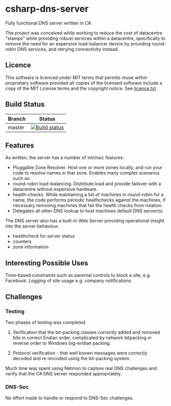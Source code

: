 # csharp-dns-server

Fully functional DNS server written in C#.

The project was conceived while working to reduce the cost of datacentre "stamps" while providing robust services within a datacentre, specifically to remove the need for an expensive load-balancer device by providing round-robin DNS services, and retrying connectivity instead.

## Licence
This software is licenced under MIT terms that permits reuse within proprietary software provided all copies of the licensed software include a copy of the MIT License terms and the copyright notice.  See [licence.txt](./licence.txt)

## Build Status

| Branch | Status |
|--------|--------|
| master | [![Build status](https://ci.appveyor.com/api/projects/status/goayaopiib8tbyfv/branch/master?svg=true)](https://ci.appveyor.com/project/stephbu/csharp-dns-server/branch/master) |



## Features

As written, the server has a number of intrinsic features:

 - Pluggable Zone Resolver.  Host one or more zones locally, and run your code to resolve names in that zone.  Enables many complex scenarios such as:
 - round-robin load-balancing.  Distribute load and provide failover with a datacentre without expensive hardware.
 - health-checks.  While maintaining a list of machines in round-robin for a name, the code performs periodic healthchecks against the machines, if necessary removing machines that fail the health checks from rotation.
 - Delegates all other DNS lookup to host machines default DNS server(s)

The DNS server also has a built-in Web Server providing operational insight into the server behaviour.
- healthcheck for server status
- counters
- zone information

## Interesting Possible Uses
Time-based constraints such as parental controls to block a site, e.g. Facebook.
Logging of site usage e.g. company notifications

## Challenges

### Testing

Two phases of testing was completed.

1) Verification that the bit-packing classes correctly added and removed bits in correct Endian order, complicated by network bitpacking in reverse order to Windows big-endian packing.

2) Protocol verification - that well known messages were correctly decoded and re-encoded using the bit-packing system.

Much time was spent using Netmon to capture real DNS challenges and verify that the C# DNS server responded appropriately.

### DNS-Sec
No effort made to handle or respond to DNS-Sec challenges.
